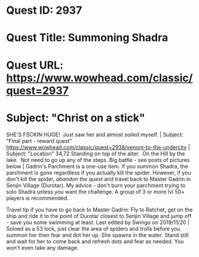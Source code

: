 # Quest ID: 2937
# Quest Title: Summoning Shadra
# Quest URL: https://www.wowhead.com/classic/quest=2937
# Subject: "Christ on a stick"
SHE'S FSCKIN HUGE!  Just saw her and almost soiled myself. | Subject: "Final part - reward quest"
https://www.wowhead.com/classic/quest=2938/venom-to-the-undercity | Subject: "Location"
34,72 Standing on top of the alter.  On the Hill by the lake.  Not need to go up any of the steps.
Big battle - see posts of pictures below | Gadrin's Parchment is a one-use item. If you summon Shadra, the parchment is gone regardless if you actually kill the spider. However, if you don't kill the spider, *abandon the quest* and travel back to Master Gadrin in Senjin Village (Durotar). My advice - don't burn your parchment trying to solo Shadra unless you want the challenge. A group of 3 or more lvl 50+ players is recommended.

Travel tip if you have to go back to Master Gadrin: Fly to Ratchet, get on the ship and ride it to the point of Durotar closest to Senjin Village and jump off - save you some swimming at least.
Last edited by Swingo on 2019/11/20 | Soloed as a 53 lock, just clear the area of spiders and trolls before you summon her then fear and dot her up. She spawns in the water. Stand still and wait for her to come back and refresh dots and fear as needed. You won't even take any damage.
